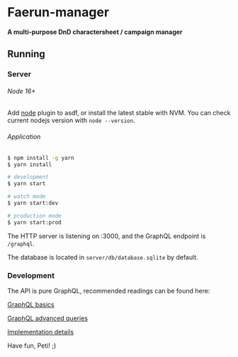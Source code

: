 # Faerun-manager

**A multi-purpose DnD charactersheet / campaign manager**

## Running

### Server

###### Node 16+

Add [node](https://github.com/asdf-vm/asdf-nodejs) plugin to asdf, or install the latest stable with NVM. You can check current nodejs version with `node --version`. 

###### Application

```bash
$ npm install -g yarn
$ yarn install

# development
$ yarn start

# watch mode
$ yarn start:dev

# production mode
$ yarn start:prod
```

The HTTP server is listening on :3000, and the GraphQL endpoint is `/graphql`.

The database is located in `server/db/database.sqlite` by default.

### Development

The API is pure GraphQL, recommended readings can be found here:

[GraphQL basics](https://graphql.org/learn/)

[GraphQL advanced queries](https://graphql.org/learn/queries/)

[Implementation details](https://doug-martin.github.io/nestjs-query/docs/concepts/queries)

Have fun, Peti! ;)